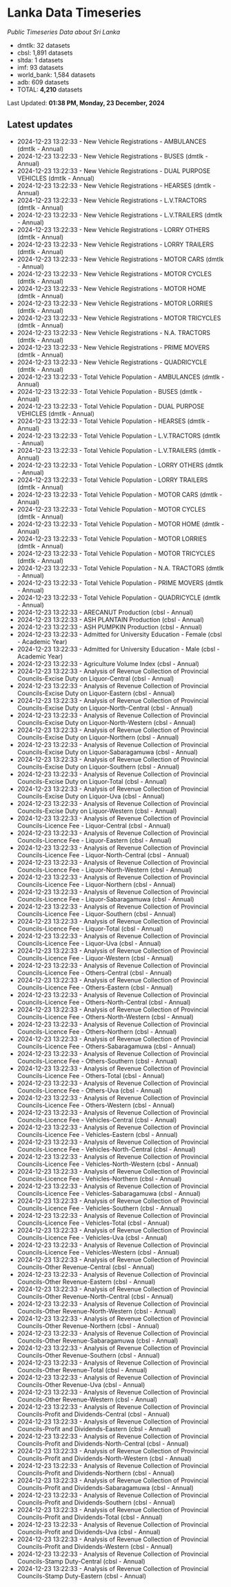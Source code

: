 # Lanka Data Timeseries
*Public Timeseries Data about Sri Lanka*

* dmtlk: 32 datasets
* cbsl: 1,891 datasets
* sltda: 1 datasets
* imf: 93 datasets
* world_bank: 1,584 datasets
* adb: 609 datasets
* TOTAL: **4,210** datasets

Last Updated: **01:38 PM, Monday, 23 December, 2024**

## Latest updates

* 2024-12-23 13:22:33 - New Vehicle Registrations - AMBULANCES (dmtlk - Annual)
* 2024-12-23 13:22:33 - New Vehicle Registrations - BUSES (dmtlk - Annual)
* 2024-12-23 13:22:33 - New Vehicle Registrations - DUAL PURPOSE VEHICLES (dmtlk - Annual)
* 2024-12-23 13:22:33 - New Vehicle Registrations - HEARSES (dmtlk - Annual)
* 2024-12-23 13:22:33 - New Vehicle Registrations - L.V.TRACTORS (dmtlk - Annual)
* 2024-12-23 13:22:33 - New Vehicle Registrations - L.V.TRAILERS (dmtlk - Annual)
* 2024-12-23 13:22:33 - New Vehicle Registrations - LORRY OTHERS (dmtlk - Annual)
* 2024-12-23 13:22:33 - New Vehicle Registrations - LORRY TRAILERS (dmtlk - Annual)
* 2024-12-23 13:22:33 - New Vehicle Registrations - MOTOR CARS (dmtlk - Annual)
* 2024-12-23 13:22:33 - New Vehicle Registrations - MOTOR CYCLES (dmtlk - Annual)
* 2024-12-23 13:22:33 - New Vehicle Registrations - MOTOR HOME (dmtlk - Annual)
* 2024-12-23 13:22:33 - New Vehicle Registrations - MOTOR LORRIES (dmtlk - Annual)
* 2024-12-23 13:22:33 - New Vehicle Registrations - MOTOR TRICYCLES (dmtlk - Annual)
* 2024-12-23 13:22:33 - New Vehicle Registrations - N.A. TRACTORS (dmtlk - Annual)
* 2024-12-23 13:22:33 - New Vehicle Registrations - PRIME MOVERS (dmtlk - Annual)
* 2024-12-23 13:22:33 - New Vehicle Registrations - QUADRICYCLE (dmtlk - Annual)
* 2024-12-23 13:22:33 - Total Vehicle Population - AMBULANCES (dmtlk - Annual)
* 2024-12-23 13:22:33 - Total Vehicle Population - BUSES (dmtlk - Annual)
* 2024-12-23 13:22:33 - Total Vehicle Population - DUAL PURPOSE VEHICLES (dmtlk - Annual)
* 2024-12-23 13:22:33 - Total Vehicle Population - HEARSES (dmtlk - Annual)
* 2024-12-23 13:22:33 - Total Vehicle Population - L.V.TRACTORS (dmtlk - Annual)
* 2024-12-23 13:22:33 - Total Vehicle Population - L.V.TRAILERS (dmtlk - Annual)
* 2024-12-23 13:22:33 - Total Vehicle Population - LORRY OTHERS (dmtlk - Annual)
* 2024-12-23 13:22:33 - Total Vehicle Population - LORRY TRAILERS (dmtlk - Annual)
* 2024-12-23 13:22:33 - Total Vehicle Population - MOTOR CARS (dmtlk - Annual)
* 2024-12-23 13:22:33 - Total Vehicle Population - MOTOR CYCLES (dmtlk - Annual)
* 2024-12-23 13:22:33 - Total Vehicle Population - MOTOR HOME (dmtlk - Annual)
* 2024-12-23 13:22:33 - Total Vehicle Population - MOTOR LORRIES (dmtlk - Annual)
* 2024-12-23 13:22:33 - Total Vehicle Population - MOTOR TRICYCLES (dmtlk - Annual)
* 2024-12-23 13:22:33 - Total Vehicle Population - N.A. TRACTORS (dmtlk - Annual)
* 2024-12-23 13:22:33 - Total Vehicle Population - PRIME MOVERS (dmtlk - Annual)
* 2024-12-23 13:22:33 - Total Vehicle Population - QUADRICYCLE (dmtlk - Annual)
* 2024-12-23 13:22:33 - ARECANUT Production (cbsl - Annual)
* 2024-12-23 13:22:33 - ASH PLANTAIN Production (cbsl - Annual)
* 2024-12-23 13:22:33 - ASH PUMPKIN Production (cbsl - Annual)
* 2024-12-23 13:22:33 - Admitted for University Education - Female (cbsl - Academic Year)
* 2024-12-23 13:22:33 - Admitted for University Education - Male (cbsl - Academic Year)
* 2024-12-23 13:22:33 - Agriculture Volume Index (cbsl - Annual)
* 2024-12-23 13:22:33 - Analysis of Revenue Collection of Provincial Councils-Excise Duty on Liquor-Central (cbsl - Annual)
* 2024-12-23 13:22:33 - Analysis of Revenue Collection of Provincial Councils-Excise Duty on Liquor-Eastern (cbsl - Annual)
* 2024-12-23 13:22:33 - Analysis of Revenue Collection of Provincial Councils-Excise Duty on Liquor-North-Central (cbsl - Annual)
* 2024-12-23 13:22:33 - Analysis of Revenue Collection of Provincial Councils-Excise Duty on Liquor-North-Western (cbsl - Annual)
* 2024-12-23 13:22:33 - Analysis of Revenue Collection of Provincial Councils-Excise Duty on Liquor-Northern (cbsl - Annual)
* 2024-12-23 13:22:33 - Analysis of Revenue Collection of Provincial Councils-Excise Duty on Liquor-Sabaragamuwa (cbsl - Annual)
* 2024-12-23 13:22:33 - Analysis of Revenue Collection of Provincial Councils-Excise Duty on Liquor-Southern (cbsl - Annual)
* 2024-12-23 13:22:33 - Analysis of Revenue Collection of Provincial Councils-Excise Duty on Liquor-Total (cbsl - Annual)
* 2024-12-23 13:22:33 - Analysis of Revenue Collection of Provincial Councils-Excise Duty on Liquor-Uva (cbsl - Annual)
* 2024-12-23 13:22:33 - Analysis of Revenue Collection of Provincial Councils-Excise Duty on Liquor-Western (cbsl - Annual)
* 2024-12-23 13:22:33 - Analysis of Revenue Collection of Provincial Councils-Licence Fee - Liquor-Central (cbsl - Annual)
* 2024-12-23 13:22:33 - Analysis of Revenue Collection of Provincial Councils-Licence Fee - Liquor-Eastern (cbsl - Annual)
* 2024-12-23 13:22:33 - Analysis of Revenue Collection of Provincial Councils-Licence Fee - Liquor-North-Central (cbsl - Annual)
* 2024-12-23 13:22:33 - Analysis of Revenue Collection of Provincial Councils-Licence Fee - Liquor-North-Western (cbsl - Annual)
* 2024-12-23 13:22:33 - Analysis of Revenue Collection of Provincial Councils-Licence Fee - Liquor-Northern (cbsl - Annual)
* 2024-12-23 13:22:33 - Analysis of Revenue Collection of Provincial Councils-Licence Fee - Liquor-Sabaragamuwa (cbsl - Annual)
* 2024-12-23 13:22:33 - Analysis of Revenue Collection of Provincial Councils-Licence Fee - Liquor-Southern (cbsl - Annual)
* 2024-12-23 13:22:33 - Analysis of Revenue Collection of Provincial Councils-Licence Fee - Liquor-Total (cbsl - Annual)
* 2024-12-23 13:22:33 - Analysis of Revenue Collection of Provincial Councils-Licence Fee - Liquor-Uva (cbsl - Annual)
* 2024-12-23 13:22:33 - Analysis of Revenue Collection of Provincial Councils-Licence Fee - Liquor-Western (cbsl - Annual)
* 2024-12-23 13:22:33 - Analysis of Revenue Collection of Provincial Councils-Licence Fee - Others-Central (cbsl - Annual)
* 2024-12-23 13:22:33 - Analysis of Revenue Collection of Provincial Councils-Licence Fee - Others-Eastern (cbsl - Annual)
* 2024-12-23 13:22:33 - Analysis of Revenue Collection of Provincial Councils-Licence Fee - Others-North-Central (cbsl - Annual)
* 2024-12-23 13:22:33 - Analysis of Revenue Collection of Provincial Councils-Licence Fee - Others-North-Western (cbsl - Annual)
* 2024-12-23 13:22:33 - Analysis of Revenue Collection of Provincial Councils-Licence Fee - Others-Northern (cbsl - Annual)
* 2024-12-23 13:22:33 - Analysis of Revenue Collection of Provincial Councils-Licence Fee - Others-Sabaragamuwa (cbsl - Annual)
* 2024-12-23 13:22:33 - Analysis of Revenue Collection of Provincial Councils-Licence Fee - Others-Southern (cbsl - Annual)
* 2024-12-23 13:22:33 - Analysis of Revenue Collection of Provincial Councils-Licence Fee - Others-Total (cbsl - Annual)
* 2024-12-23 13:22:33 - Analysis of Revenue Collection of Provincial Councils-Licence Fee - Others-Uva (cbsl - Annual)
* 2024-12-23 13:22:33 - Analysis of Revenue Collection of Provincial Councils-Licence Fee - Others-Western (cbsl - Annual)
* 2024-12-23 13:22:33 - Analysis of Revenue Collection of Provincial Councils-Licence Fee - Vehicles-Central (cbsl - Annual)
* 2024-12-23 13:22:33 - Analysis of Revenue Collection of Provincial Councils-Licence Fee - Vehicles-Eastern (cbsl - Annual)
* 2024-12-23 13:22:33 - Analysis of Revenue Collection of Provincial Councils-Licence Fee - Vehicles-North-Central (cbsl - Annual)
* 2024-12-23 13:22:33 - Analysis of Revenue Collection of Provincial Councils-Licence Fee - Vehicles-North-Western (cbsl - Annual)
* 2024-12-23 13:22:33 - Analysis of Revenue Collection of Provincial Councils-Licence Fee - Vehicles-Northern (cbsl - Annual)
* 2024-12-23 13:22:33 - Analysis of Revenue Collection of Provincial Councils-Licence Fee - Vehicles-Sabaragamuwa (cbsl - Annual)
* 2024-12-23 13:22:33 - Analysis of Revenue Collection of Provincial Councils-Licence Fee - Vehicles-Southern (cbsl - Annual)
* 2024-12-23 13:22:33 - Analysis of Revenue Collection of Provincial Councils-Licence Fee - Vehicles-Total (cbsl - Annual)
* 2024-12-23 13:22:33 - Analysis of Revenue Collection of Provincial Councils-Licence Fee - Vehicles-Uva (cbsl - Annual)
* 2024-12-23 13:22:33 - Analysis of Revenue Collection of Provincial Councils-Licence Fee - Vehicles-Western (cbsl - Annual)
* 2024-12-23 13:22:33 - Analysis of Revenue Collection of Provincial Councils-Other Revenue-Central (cbsl - Annual)
* 2024-12-23 13:22:33 - Analysis of Revenue Collection of Provincial Councils-Other Revenue-Eastern (cbsl - Annual)
* 2024-12-23 13:22:33 - Analysis of Revenue Collection of Provincial Councils-Other Revenue-North-Central (cbsl - Annual)
* 2024-12-23 13:22:33 - Analysis of Revenue Collection of Provincial Councils-Other Revenue-North-Western (cbsl - Annual)
* 2024-12-23 13:22:33 - Analysis of Revenue Collection of Provincial Councils-Other Revenue-Northern (cbsl - Annual)
* 2024-12-23 13:22:33 - Analysis of Revenue Collection of Provincial Councils-Other Revenue-Sabaragamuwa (cbsl - Annual)
* 2024-12-23 13:22:33 - Analysis of Revenue Collection of Provincial Councils-Other Revenue-Southern (cbsl - Annual)
* 2024-12-23 13:22:33 - Analysis of Revenue Collection of Provincial Councils-Other Revenue-Total (cbsl - Annual)
* 2024-12-23 13:22:33 - Analysis of Revenue Collection of Provincial Councils-Other Revenue-Uva (cbsl - Annual)
* 2024-12-23 13:22:33 - Analysis of Revenue Collection of Provincial Councils-Other Revenue-Western (cbsl - Annual)
* 2024-12-23 13:22:33 - Analysis of Revenue Collection of Provincial Councils-Profit and Dividends-Central (cbsl - Annual)
* 2024-12-23 13:22:33 - Analysis of Revenue Collection of Provincial Councils-Profit and Dividends-Eastern (cbsl - Annual)
* 2024-12-23 13:22:33 - Analysis of Revenue Collection of Provincial Councils-Profit and Dividends-North-Central (cbsl - Annual)
* 2024-12-23 13:22:33 - Analysis of Revenue Collection of Provincial Councils-Profit and Dividends-North-Western (cbsl - Annual)
* 2024-12-23 13:22:33 - Analysis of Revenue Collection of Provincial Councils-Profit and Dividends-Northern (cbsl - Annual)
* 2024-12-23 13:22:33 - Analysis of Revenue Collection of Provincial Councils-Profit and Dividends-Sabaragamuwa (cbsl - Annual)
* 2024-12-23 13:22:33 - Analysis of Revenue Collection of Provincial Councils-Profit and Dividends-Southern (cbsl - Annual)
* 2024-12-23 13:22:33 - Analysis of Revenue Collection of Provincial Councils-Profit and Dividends-Total (cbsl - Annual)
* 2024-12-23 13:22:33 - Analysis of Revenue Collection of Provincial Councils-Profit and Dividends-Uva (cbsl - Annual)
* 2024-12-23 13:22:33 - Analysis of Revenue Collection of Provincial Councils-Profit and Dividends-Western (cbsl - Annual)
* 2024-12-23 13:22:33 - Analysis of Revenue Collection of Provincial Councils-Stamp Duty-Central (cbsl - Annual)
* 2024-12-23 13:22:33 - Analysis of Revenue Collection of Provincial Councils-Stamp Duty-Eastern (cbsl - Annual)
